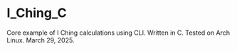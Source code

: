 # I_Ching_C
Core example of I Ching calculations using CLI. Written in C. Tested on Arch Linux. March 29, 2025.
